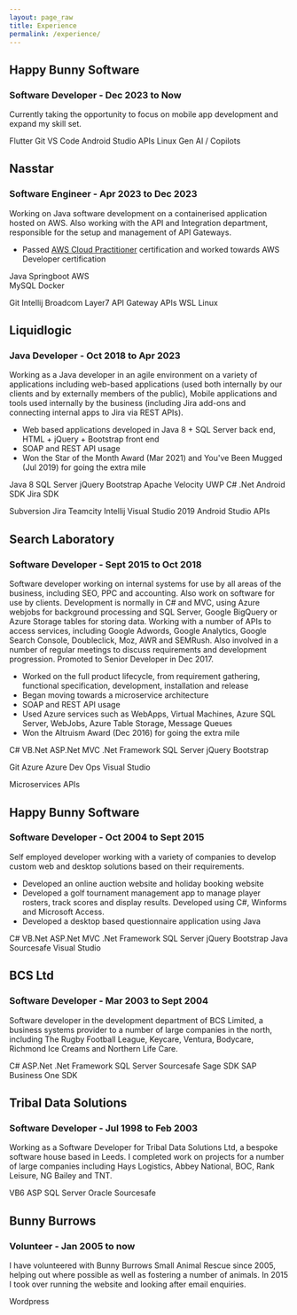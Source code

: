 ```yaml
---
layout: page_raw
title: Experience
permalink: /experience/
---
```


<div class="box">
  <h2 class="title is-5">Happy Bunny Software</h2> 
  <h3 class="subtitle is-5">Software Developer - Dec 2023 to Now</h3>

  <div class="block">    
    Currently taking the opportunity to focus on mobile app development and expand my skill set. 
  </div>

  <span class="tag is-dark">Flutter</span>
  <span class="tag is-dark">Git</span>
  <span class="tag is-dark">VS Code</span>
  <span class="tag is-dark">Android Studio</span>
  <span class="tag is-dark">APIs</span>
  <span class="tag is-dark">Linux</span>
  <span class="tag is-dark">Gen AI / Copilots</span>
</div>

<div class="box">
  <h2 class="title is-5">Nasstar</h2> 
  <h3 class="subtitle is-5">Software Engineer - Apr 2023 to Dec 2023</h3>

  <div class="block">    
    Working on Java software development on a containerised application hosted on AWS. Also working with the API and Integration department, responsible for the setup and management of API Gateways.
  </div>
  <div class="content">    
    <ul>
      <li>Passed <a href="https://www.credly.com/badges/8111ac42-4cb6-442a-9d42-9b2881965ebf" target="_blank">AWS Cloud Practitioner</a> certification and worked towards AWS Developer certification</li>
    </ul>
  </div>

  <span class="tag is-dark">Java</span>
  <span class="tag is-dark">Springboot</span>
  <span class="tag is-dark">AWS</span>  
  <span class="tag is-dark">MySQL</span>
  <span class="tag is-dark">Docker</span>

  <span class="tag is-dark">Git</span>
  <span class="tag is-dark">Intellij</span>
  <span class="tag is-dark">Broadcom Layer7 API Gateway</span>
  <span class="tag is-dark">APIs</span>
  <span class="tag is-dark">WSL</span>
  <span class="tag is-dark">Linux</span>
</div>

<div class="box">
  <h2 class="title is-5">Liquidlogic</h2>
  <h3 class="subtitle is-5">Java Developer - Oct 2018 to Apr 2023</h3>

  <div class="block">
    Working as a Java developer in an agile environment on a variety of applications including web-based applications (used both internally by our clients and by externally members of the public), Mobile applications and tools used internally by the business (including Jira add-ons and connecting internal apps to Jira via REST APIs).
  </div>
  <div class="content">
    <ul>
      <li>Web based applications developed in Java 8 + SQL Server back end, HTML + jQuery + Bootstrap front end</li>
      <li>SOAP and REST API usage</li>
      <li>Won the Star of the Month Award (Mar 2021) and You've Been Mugged (Jul 2019) for going the extra mile</li>
    </ul>
  </div>

  <span class="tag is-dark">Java 8</span>
  <span class="tag is-dark">SQL Server</span>
  <span class="tag is-dark">jQuery</span>
  <span class="tag is-dark">Bootstrap</span>
  <span class="tag is-dark">Apache Velocity</span>
  <span class="tag is-dark">UWP</span>
  <span class="tag is-dark">C# .Net</span>
  <span class="tag is-dark">Android SDK</span>
  <span class="tag is-dark">Jira SDK</span>

  <span class="tag is-dark">Subversion</span>
  <span class="tag is-dark">Jira</span>
  <span class="tag is-dark">Teamcity</span>
  <span class="tag is-dark">Intellij</span>
  <span class="tag is-dark">Visual Studio 2019</span>
  <span class="tag is-dark">Android Studio</span>
  <span class="tag is-dark">APIs</span>
</div>

<div class="box">
  <h2 class="title is-5">Search Laboratory</h2>
  <h3 class="subtitle is-5">Software Developer - Sept 2015 to Oct 2018</h3>
  <div class="block">
    Software developer working on internal systems for use by all areas of the business, including SEO, PPC and accounting. Also work on software for use by clients. Development is normally in C# and MVC, using Azure webjobs for background processing and SQL Server, Google BigQuery or Azure Storage tables for storing data. Working with a number of APIs to access services, including Google Adwords, Google Analytics, Google Search Console, Doubleclick, Moz, AWR and SEMRush. Also involved in a number of regular meetings to discuss requirements and development progression. Promoted to Senior Developer in Dec 2017.
  </div>

  <div class="content">
    <ul>
    <li>Worked on the full product lifecycle, from requirement gathering, functional specification, development, installation and release</li>
    <li>Began moving towards a microservice architecture</li>
    <li>SOAP and REST API usage</li>
    <li>Used Azure services such as WebApps, Virtual Machines, Azure SQL Server, WebJobs, Azure Table Storage, Message Queues</li>
    <li>Won the Altruism Award (Dec 2016) for going the extra mile</li>
    </ul>
  </div>

  <span class="tag is-dark">C#</span>
  <span class="tag is-dark">VB.Net</span>
  <span class="tag is-dark">ASP.Net</span>
  <span class="tag is-dark">MVC</span>
  <span class="tag is-dark">.Net Framework</span>
  <span class="tag is-dark">SQL Server</span>
  <span class="tag is-dark">jQuery</span>
  <span class="tag is-dark">Bootstrap</span>

  <span class="tag is-dark">Git</span>
  <span class="tag is-dark">Azure</span>
  <span class="tag is-dark">Azure Dev Ops</span>
  <span class="tag is-dark">Visual Studio</span>

  <span class="tag is-dark">Microservices</span>
  <span class="tag is-dark">APIs</span>
</div>

<div class="box">
  <h2 class="title is-5">Happy Bunny Software</h2>
  <h3 class="subtitle is-5">Software Developer - Oct 2004 to Sept 2015</h3>

  <div class="block">
    Self employed developer working with a variety of companies to develop custom web and desktop solutions based on their requirements.
  </div>

  <div class="content">
    <ul>
    <li>Developed an online auction website and holiday booking website</li>
    <li>Developed a golf tournament management app to manage player rosters, track scores and display results. Developed using C#, Winforms and Microsoft Access.</li>
    <li>Developed a desktop based questionnaire application using Java</li>
    </ul>
  </div>

  <span class="tag is-dark">C#</span>
  <span class="tag is-dark">VB.Net</span>
  <span class="tag is-dark">ASP.Net</span>
  <span class="tag is-dark">MVC</span>
  <span class="tag is-dark">.Net Framework</span>
  <span class="tag is-dark">SQL Server</span>
  <span class="tag is-dark">jQuery</span>
  <span class="tag is-dark">Bootstrap</span>
  <span class="tag is-dark">Java</span>
  <span class="tag is-dark">Sourcesafe</span>
  <span class="tag is-dark">Visual Studio</span>
</div>

<div class="box">
  <h2 class="title is-5">BCS Ltd</h2>
  <h3 class="subtitle is-5">Software Developer - Mar 2003 to Sept 2004</h3>

  <div class="block">
    Software developer in the development department of BCS Limited, a business systems provider to a number of large companies in the north, including The Rugby Football League, Keycare, Ventura, Bodycare, Richmond Ice Creams and Northern Life Care.
  </div>

  <span class="tag is-dark">C#</span>
  <span class="tag is-dark">ASP.Net</span>
  <span class="tag is-dark">.Net Framework</span>
  <span class="tag is-dark">SQL Server</span>
  <span class="tag is-dark">Sourcesafe</span>
  <span class="tag is-dark">Sage SDK</span>
  <span class="tag is-dark">SAP Business One SDK</span>
</div>

<div class="box">
  <h2 class="title is-5">Tribal Data Solutions</h2>
  <h3 class="subtitle is-5">Software Developer - Jul 1998 to Feb 2003</h3>

  <div class="block">
    Working as a Software Developer for Tribal Data Solutions Ltd, a bespoke software house based in Leeds. I completed work on projects for a number of large companies including Hays Logistics, Abbey National, BOC, Rank Leisure, NG Bailey and TNT.
  </div>

  <span class="tag is-dark">VB6</span>
  <span class="tag is-dark">ASP</span>
  <span class="tag is-dark">SQL Server</span>
  <span class="tag is-dark">Oracle</span>
  <span class="tag is-dark">Sourcesafe</span>
</div>

<div class="box">
  <h2 class="title is-5">Bunny Burrows</h2>
  <h3 class="subtitle is-5">Volunteer - Jan 2005 to now</h3>

  <div class="block">
    I have volunteered with Bunny Burrows Small Animal Rescue since 2005, helping out where possible as well as fostering a number of animals. In 2015 I took over running the website and looking after email enquiries.
  </div>

  <span class="tag is-dark">Wordpress</span>
</div>
